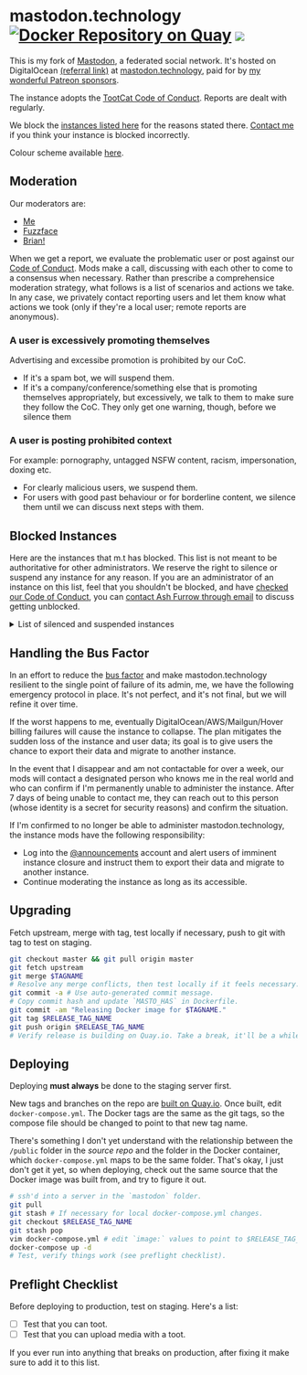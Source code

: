 # mastodon.technology [![Docker Repository on Quay](https://quay.io/repository/ashfurrow/mastodon/status "Docker Repository on Quay")](https://quay.io/repository/ashfurrow/mastodon) <a href="https://www.statuscake.com" title="Website Uptime Monitoring"><img src="https://app.statuscake.com/button/index.php?Track=GPxZc1jKYG&Days=1&Design=7" /></a>

This is my fork of [Mastodon](https://github.com/tootsuite/mastodon), a
federated social network. It's hosted on DigitalOcean [(referral link)](https://m.do.co/c/4a83a8a7aedf)
at [mastodon.technology](https://mastodon.technology), paid for by [my
wonderful Patreon sponsors](https://www.patreon.com/user?u=3581610).

The instance adopts the [TootCat Code of Conduct](https://github.com/TootCat/mastodon/wiki/Code-of-Conduct/41432d2c42ba9be52f2710b8b5c7b77f41271c0b).
Reports are dealt with regularly.

We block the [instances listed here](https://github.com/tootcafe/blocked-instances)
for the reasons stated there. [Contact me](mailto:ash@ashfurrow.com) if you
think your instance is blocked incorrectly.

Colour scheme available [here](http://www.colourlovers.com/palette/298957/Paris_mon_Amour).

## Moderation

Our moderators are:

- [Me](https://mastodon.technology/@ashfurrow)
- [Fuzzface](https://mastodon.technology/@fuzzface)
- [Brian!](https://mastodon.technology/@bclindner)

When we get a report, we evaluate the problematic user or post against our [Code of Conduct](https://mastodon.technology/about/more). Mods make a call, discussing with each other to come to a consensus when necessary. Rather than prescribe a comprehensice moderation strategy, what follows is a list of scenarios and actions we take. In any case, we privately contact reporting users and let them know what actions we took (only if they're a local user; remote reports are anonymous).

### A user is excessively promoting themselves

Advertising and excessibe promotion is prohibited by our CoC. 

- If it's a spam bot, we will suspend them.
- If it's a company/conference/something else that is promoting themselves appropriately, but excessively, we talk to them to make sure they follow the CoC. They only get one warning, though, before we silence them

### A user is posting prohibited context

For example: pornography, untagged NSFW content, racism, impersonation, doxing etc.

- For clearly malicious users, we suspend them.
- For users with good past behaviour or for borderline content, we silence them until we can discuss next steps with them.

## Blocked Instances

Here are the instances that m.t has blocked. This list is not meant to be authoritative for other administrators. We reserve the right to silence or suspend any instance for any reason. If you are an administrator of an instance on this list, feel that you shouldn't be blocked, and have [checked our Code of Conduct](https://mastodon.technology/about/more), you can [contact Ash Furrow through email](mailto:ash@ashfurrow.com) to discuss getting unblocked.

<details><summary>List of silenced and suspended instances</summary>

| Instance URL | Severity | Notes |
|---|---|---|
| rainbowdash.net | Silenced |  |
| shitposter.club | Silenced |  |
| freezepeach.xyz | Silenced |  |
| social.headsca.la | Silenced |  |
| woofer.alfter.us | Silenced |  |
| social.au2pb.net | Silenced |  |
| gorf.club | Silenced |  |
| sealion.club | Silenced |  |
| gs.smuglo.li | Silenced |  |
| unsafe.space | Silenced |  |
| wrongthink.net | Silenced |  |
| noagendasocial.com |  |   |
| porntoot.com | Suspended |  |
| pawoo.net | Suspended |  |
| ediot.social | Silenced  |  |
| admins.town | Silenced |  |
| social.targaryen.house | Silenced |  |
| sunshinegardens.org | Silenced | Rejecting media files |
| preteengirls.biz | Suspended |  |
| ika.moe | Silenced |  |
| anitwitter.moe | Silenced |  |
| baraag.net | Suspended |  |
| social.allthefallen.ninja | Suspended |  |
| social.homunyan.com | Silenced |  |
| social.hidamari.blue | Silenced |  |
| libertarianism.club | Silenced |  |
| toot.love | Silenced |  |
| pl.smuglo.li | Suspended |  |
| pleroma.cucked.me | Suspended |  |
| voluntaryism.club | Silenced |  |
| social.heldscal.la | Silenced |  |
| gay.nsfw.onl | Suspended |  |
| switter.at | Silenced |  |
| pleroma.rareome.ga | Suspended |  |
| wxw.moe | Silenced |  |
| kinkyelephant.com | Silenced |  |
| thechad.zone | Suspended |  |
| bofa.lol | Suspended |  |
| raki.social | Suspended |  |
| albin.social | Suspended |  |
| newjack.city | Suspended |  |
| artritelacy.jp | Suspended |  |
| gameliberty.club | Silenced |  |
| humblr.social | Suspended |  |
| sinblr.com | Silenced | Rejecting media files |
| feminism.lgbt | Silenced | Rejecting media files |
| rubber.social | Silenced | Rejecting media files |
| gasthe.lgbt | Suspended |  |
| neckbeard.xyz | Suspended |  |
| freespeech.firedragonstudios.com | Suspended |  |
| anime.website | Suspended |  |
| nomoresha.me | Suspended |  |
| social.quodverum.com | Suspended |  |
| xn--6r8h.tk | Suspended |  |
| freespeechextremist.com | Suspended |  |
| librem.one | Silenced |  |
| relay.selfhosting.rocks | Suspended |  |
| gab.com | Suspended |  |
| gab.ai | Suspended |  |
| gab.io | Suspended |  |
| develop.gab.com | Suspended |  |
| mu.zaitcev.nu | Suspended |  |
| weedis.life | Suspended |  |
| kiwifarms.net | Suspended |  |
| kiwifarms.is | Suspended |  |
| kiwifarms.cc | Suspended |  |
| gabfed.com | Suspended |  |
| speakfree.world | Suspended |  |
| spinster.xyz | Suspended | Gab instance |
| liberdon.com | Suspended | |
| freefedifollowers.ga | Suspended | |
| fedichive.tk | Suspended | |
| mastodon.starrevolution.org | Suspended | |
| qoto.org | Suspended | |

</details>

## Handling the Bus Factor

In an effort to reduce the [bus factor](https://en.wikipedia.org/wiki/Bus_factor) and make mastodon.technology resilient to the single point of failure of its admin, me, we have the following emergency protocol in place. It's not perfect, and it's not final, but we will refine it over time.

If the worst happens to me, eventually DigitalOcean/AWS/Mailgun/Hover billing failures will cause the instance to collapse. The plan mitigates the sudden loss of the instance and user data; its goal is to give users the chance to export their data and migrate to another instance.

In the event that I disappear and am not contactable for over a week, our mods will contact a designated person who knows me in the real world and who can confirm if I'm permanently unable to administer the instance. After 7 days of being unable to contact me, they can reach out to this person (whose identity is a secret for security reasons) and confirm the situation.

If I'm confirmed to no longer be able to administer mastodon.technology, the instance mods have the following responsibility:

- Log into the [@announcements](https://mastodon.technology/@announcements) account and alert users of imminent instance closure and instruct them to export their data and migrate to another instance.
- Continue moderating the instance as long as its accessible.

## Upgrading

Fetch upstream, merge with tag, test locally if necessary, push to git with tag to test on staging.

```sh
git checkout master && git pull origin master
git fetch upstream
git merge $TAGNAME
# Resolve any merge conflicts, then test locally if it feels necessary.
git commit -a # Use auto-generated commit message.
# Copy commit hash and update `MASTO_HAS` in Dockerfile.
git commit -am "Releasing Docker image for $TAGNAME."
git tag $RELEASE_TAG_NAME
git push origin $RELEASE_TAG_NAME
# Verify release is building on Quay.io. Take a break, it'll be a while.
```

## Deploying

Deploying **must always** be done to the staging server first.

New tags and branches on the repo are [built on Quay.io](https://quay.io/repository/ashfurrow/mastodon). Once built, edit `docker-compose.yml`. The Docker tags are the same as the git tags, so the compose file should be changed to point to that new tag name.

There's something I don't yet understand with the relationship between the `/public` folder in the _source repo_ and the folder in the Docker container, which `docker-compose.yml` maps to be the same folder. That's okay, I just don't get it yet, so when deploying, check out the same source that the Docker image was built from, and try to figure it out.

```sh
# ssh'd into a server in the `mastodon` folder.
git pull
git stash # If necessary for local docker-compose.yml changes.
git checkout $RELEASE_TAG_NAME
git stash pop
vim docker-compose.yml # edit `image:` values to point to $RELEASE_TAG_NAME.
docker-compose up -d
# Test, verify things work (see preflight checklist).
```

## Preflight Checklist

Before deploying to production, test on staging. Here's a list:

- [ ] Test that you can toot.
- [ ] Test that you can upload media with a toot.

If you ever run into anything that breaks on production, after fixing it make sure to add it to this list.
